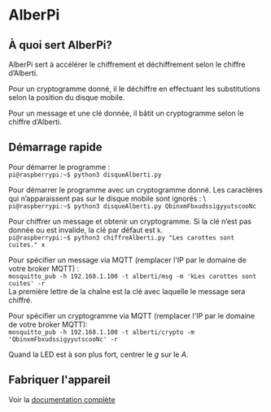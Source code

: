 # AlberPi

## À quoi sert AlberPi?

AlberPi sert à accélérer le chiffrement et déchiffrement selon le chiffre d’Alberti. 

Pour un cryptogramme donné, il le déchiffre en effectuant les substitutions selon la position du disque mobile.

Pour un message et une clé donnée, il bâtit un cryptogramme selon le chiffre d’Alberti.

## Démarrage rapide

Pour démarrer le programme : \
`pi@raspberrypi:~$ python3 disqueAlberti.py`  

Pour démarrer le programme avec un cryptogramme donné. Les caractères qui n’apparaissent pas sur le disque mobile sont ignorés : \  
`pi@raspberrypi:~$ python3 disqueAlberti.py QbinxmFbxudssigyyutscooNc`

Pour chiffrer un message et obtenir un cryptogramme. Si la clé n’est pas donnée ou est invalide, la clé par défaut est `k`. \
`pi@raspberrypi:~$ python3 chiffreAlberti.py "Les carottes sont cuites." x` 

Pour spécifier un message via MQTT (remplacer l'IP par le domaine de votre broker MQTT) : \
`mosquitto_pub -h 192.168.1.100 -t alberti/msg -m 'kLes carottes sont cuites' -r` \
La première lettre de la chaîne est la clé avec laquelle le message sera chiffré.

Pour spécifier un cryptogramme via MQTT (remplacer l'IP par le domaine de votre broker MQTT):\
`mosquitto_pub -h 192.168.1.100 -t alberti/crypto -m 'QbinxmFbxudssigyyutscooNc' -r`

Quand la LED est à son plus fort, centrer le *g* sur le *A*.
 
## Fabriquer l'appareil
Voir la [documentation complète](documentation/Alberti.pdf)
